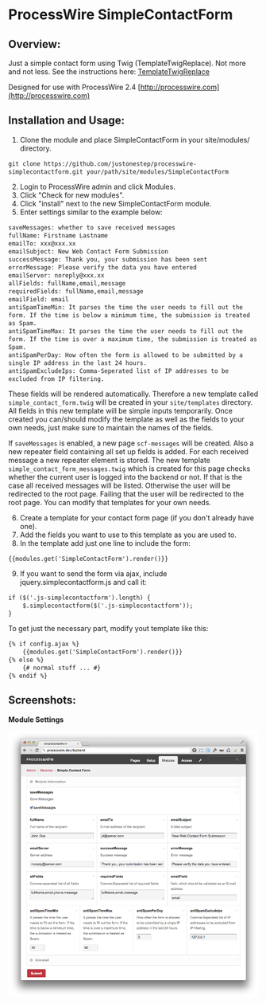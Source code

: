 # ProcessWire SimpleContactForm

## Overview:

Just a simple contact form using Twig (TemplateTwigReplace). Not more and not less.
See the instructions here: [TemplateTwigReplace](http://modules.processwire.com/modules/template-twig-replace)

Designed for use with ProcessWire 2.4
[http://processwire.com](http://processwire.com)

## Installation and Usage:

1. Clone the module and place SimpleContactForm in your site/modules/ directory. 

```
git clone https://github.com/justonestep/processwire-simplecontactform.git your/path/site/modules/SimpleContactForm
```

2. Login to ProcessWire admin and click Modules. 
3. Click "Check for new modules".
4. Click "install" next to the new SimpleContactForm module. 
5. Enter settings similar to the example below:

```
saveMessages: whether to save received messages
fullName: Firstname Lastname
emailTo: xxx@xxx.xx
emailSubject: New Web Contact Form Submission
successMessage: Thank you, your submission has been sent
errorMessage: Please verify the data you have entered
emailServer: noreply@xxx.xx
allFields: fullName,email,message
requiredFields: fullName,email,message
emailField: email
antiSpamTimeMin: It parses the time the user needs to fill out the form. If the time is below a minimum time, the submission is treated as Spam.
antiSpamTimeMax: It parses the time the user needs to fill out the form. If the time is over a maximum time, the submission is treated as Spam.
antiSpamPerDay: How often the form is allowed to be submitted by a single IP address in the last 24 hours.
antiSpamExcludeIps: Comma-Seperated list of IP addresses to be excluded from IP filtering.
```

These fields will be rendered automatically.
Therefore a new template called `simple_contact_form.twig` will be created in your `site/templates` directory.
All fields in this new template will be simple inputs temporarily.
Once created you can/should modify the template as well as the fields to your own needs, 
just make sure to maintain the names of the fields.

If `saveMessages` is enabled, a new page `scf-messages` will be created.
Also a new repeater field containing all set up fields is added.
For each received message a new repeater element is stored.
The new template `simple_contact_form_messages.twig` which is created for this page checks 
whether the current user is logged into the backend or not.
If that is the case all received messages will be listed.
Otherwise the user will be redirected to the root page.
Failing that the user will be redirected to the root page.
You can modify that templates for your own needs.

6. Create a template for your contact form page (if you don't already have one).
7. Add the fields you want to use to this template as you are used to.
8. In the template add just one line to include the form:

```
{{modules.get('SimpleContactForm').render()}}
```

9. If you want to send the form via ajax, include jquery.simplecontactform.js and call it:

```
if ($('.js-simplecontactform').length) {
	$.simplecontactform($('.js-simplecontactform'));
}
```

To get just the necessary part, modify yout template like this:

```
{% if config.ajax %}
	{{modules.get('SimpleContactForm').render()}}
{% else %}
	{# normal stuff ... #}
{% endif %}
```

## Screenshots:

**Module Settings**

![screenshot](screens/module-settings.png)
